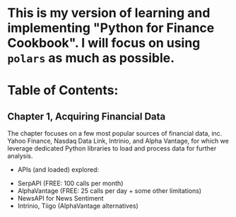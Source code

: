# This is my version of learning and implementing "Python for Finance Cookbook". I will focus on using `polars` as much as possible.

# Table of Contents:
## Chapter 1, Acquiring Financial Data
The chapter focuses on a few most popular sources of financial data, inc. Yahoo Finance, Nasdaq Data Link, Intrinio, and Alpha Vantage, for which we leverage dedicated Python libraries to load and process data for further analysis. 

* APIs (and loaded) explored:
 - SerpAPI (FREE: 100 calls per month)
 - AlphaVantage (FREE: 25 calls per day + some other limitations)
 - NewsAPI for News Sentiment
 - Intrinio, Tiigo (AlphaVantage alternatives)